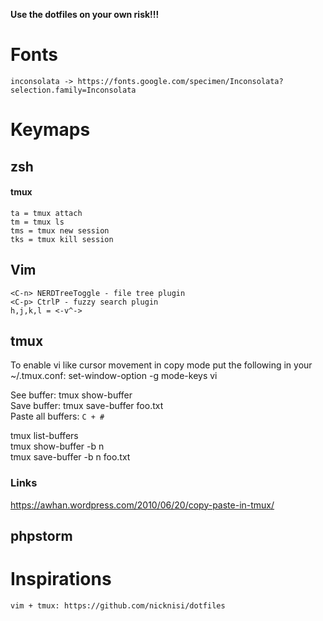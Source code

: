 __Use the dotfiles on your own risk!!!__

# Fonts
	inconsolata -> https://fonts.google.com/specimen/Inconsolata?selection.family=Inconsolata

# Keymaps

## zsh
#### tmux
	ta = tmux attach
	tm = tmux ls
	tms = tmux new session
	tks = tmux kill session

## Vim

	<C-n> NERDTreeToggle - file tree plugin
	<C-p> CtrlP - fuzzy search plugin
	h,j,k,l = <-v^->  

## tmux

To enable vi like cursor movement in copy mode put the following in your ~/.tmux.conf:
	set-window-option -g mode-keys vi
	
See buffer: tmux show-buffer\
Save buffer: tmux save-buffer foo.txt\
Paste all buffers: `C + #`

tmux list-buffers\
tmux show-buffer -b n\
tmux save-buffer -b n foo.txt

### Links
https://awhan.wordpress.com/2010/06/20/copy-paste-in-tmux/

## phpstorm


# Inspirations
 	vim + tmux: https://github.com/nicknisi/dotfiles

